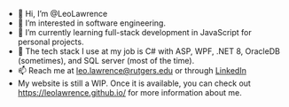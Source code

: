 - 👋 Hi, I’m @LeoLawrence
- 👀 I’m interested in software engineering.
- 🌱 I’m currently learning full-stack development in JavaScript for personal projects.
- 📝 The tech stack I use at my job is C# with ASP, WPF, .NET 8, OracleDB (sometimes), and SQL server (most of the time).
- 📫 Reach me at leo.lawrence@rutgers.edu or through [LinkedIn](https://www.linkedin.com/in/leozlawrence/)
- My website is still a WIP. Once it is available, you can check out https://leolawrence.github.io/ for more information about me.

<!---
LeoLawrence/LeoLawrence is a ✨ special ✨ repository because its `README.md` (this file) appears on your GitHub profile.
You can click the Preview link to take a look at your changes.
--->
